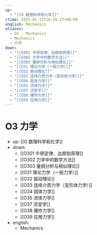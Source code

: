 ```yaml
---
up:
  - "[[O 数理科学和化学]]"
ctime: 2025-01-17T16:59:27+08:00
english: Mechanics
aliases:
  - O3 - Mechanics
  - Mechanics
  - 力学
down:
  - "[[O301 牛顿定律、达朗伯原理]]"
  - "[[O302 力学中的数学方法]]"
  - "[[O303 量纲分析与相似理论]]"
  - "[[O31 理论力学（一般力学）]]"
  - "[[O32 振动理论]]"
  - "[[O33 连续介质力学（变形体力学）]]"
  - "[[O34 固体力学]]"
  - "[[O35 流体力学]]"
  - "[[O37 流变学]]"
  - "[[O38 爆炸力学]]"
  - "[[O39 应用力学]]"
---
```


# O3 力学

- up: [[O 数理科学和化学]]
- down:
	- [[O301 牛顿定律、达朗伯原理]]
	- [[O302 力学中的数学方法]]
	- [[O303 量纲分析与相似理论]]
	- [[O31 理论力学（一般力学）]]
	- [[O32 振动理论]]
	- [[O33 连续介质力学（变形体力学）]]
	- [[O34 固体力学]]
	- [[O35 流体力学]]
	- [[O37 流变学]]
	- [[O38 爆炸力学]]
	- [[O39 应用力学]]
- english:
	- Mechanics

